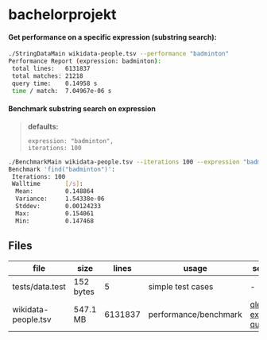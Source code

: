 # bachelorprojekt

#### Get performance on a specific expression (substring search):
```bash
./StringDataMain wikidata-people.tsv --performance "badminton"
Performance Report (expression: badminton):
 total lines:   6131837
 total matches: 21218
 query time:    0.14958 s
 time / match:  7.04967e-06 s

 ```

#### Benchmark substring search on expression
> **defaults:**
> ```
> expression: "badminton",
> iterations: 100
> ```
```bash
./BenchmarkMain wikidata-people.tsv --iterations 100 --expression "badminton"
Benchmark 'find("badminton")':
 Iterations: 100
 Walltime       [/s]:
  Mean:         0.148864
  Variance:     1.54338e-06
  Stddev:       0.00124233
  Max:          0.154061
  Min:          0.147468
```

## Files
| file                      | size      | lines   | usage                 | source                                                                    | Download                                                          |
|---------------------------|-----------|---------|-----------------------|---------------------------------------------------------------------------|-------------------------------------------------------------------|
| tests/data.test           | 152 bytes | 5       | simple test cases     | -                                                                         | -                                                                 |
| wikidata-people.tsv       | 547.1 MB  | 6131837 | performance/benchmark | [qlever example query](https://qlever.cs.uni-freiburg.de/wikidata/P1IH3H) | [download](https://qlever.cs.uni-freiburg.de/wikidata/P1IH3H#tsv) |